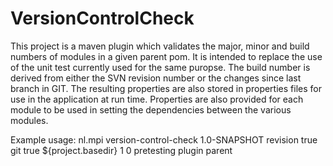 VersionControlCheck
===================

This project is a maven plugin which validates the major, minor and build numbers of modules in a given parent pom. It is intended to replace the use of the unit test currently used for the same puropse. The build number is derived from either the SVN revision number or the changes since last branch in GIT. The resulting properties are also stored in properties files for use in the application at run time. Properties are also provided for each module to be used in setting the dependencies between the various modules.

Example usage:
            <plugin>
                <groupId>nl.mpi</groupId>
                <artifactId>version-control-check</artifactId>
                <version>1.0-SNAPSHOT</version>
                <executions>
                    <execution>
                        <goals>
                            <goal>revision</goal>
                        </goals>
                    </execution>
                </executions>
                <configuration>
                    <verbose>true</verbose>
                    <vcsType>git</vcsType>
                    <allowSnapshots>true</allowSnapshots>
                    <projectDirectory>${project.basedir}</projectDirectory>
                    <majorVersion>1</majorVersion>
                    <minorVersion>0</minorVersion>
                    <buildType>pretesting</buildType>
                    <propertiesPrefix>plugin</propertiesPrefix>
                    <shortVersionModules>
                        <param>parent</param>
                    </shortVersionModules>
                </configuration>
            </plugin>

